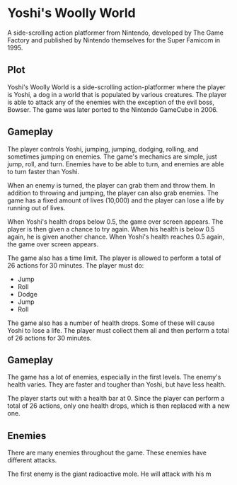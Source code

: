 # Yoshi's Woolly World

A side-scrolling action platformer from Nintendo, developed by The Game Factory and published by Nintendo themselves for the Super Famicom in 1995.

## Plot

Yoshi's Woolly World is a side-scrolling action-platformer where the player is Yoshi, a dog in a world that is populated by various creatures. The player is able to attack any of the enemies with the exception of the evil boss, Bowser. The game was later ported to the Nintendo GameCube in 2006.

## Gameplay

The player controls Yoshi, jumping, jumping, dodging, rolling, and sometimes jumping on enemies. The game's mechanics are simple, just jump, roll, and turn. Enemies have to be able to turn, and enemies are able to turn faster than Yoshi.

When an enemy is turned, the player can grab them and throw them. In addition to throwing and jumping, the player can also grab enemies. The game has a fixed amount of lives (10,000) and the player can lose a life by running out of lives.

When Yoshi's health drops below 0.5, the game over screen appears. The player is then given a chance to try again. When his health is below 0.5 again, he is given another chance. When Yoshi's health reaches 0.5 again, the game over screen appears.

The game also has a time limit. The player is allowed to perform a total of 26 actions for 30 minutes. The player must do:

*   Jump
*   Roll
*   Dodge
*   Jump
*   Roll

The game also has a number of health drops. Some of these will cause Yoshi to lose a life. The player must collect them all and then perform a total of 26 actions for 30 minutes.

## Gameplay

The game has a lot of enemies, especially in the first levels. The enemy's health varies. They are faster and tougher than Yoshi, but have less health.

The player starts out with a health bar at 0. Since the player can perform a total of 26 actions, only one health drops, which is then replaced with a new one.

## Enemies

There are many enemies throughout the game. These enemies have different attacks.

The first enemy is the giant radioactive mole. He will attack with his m